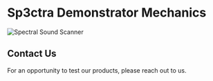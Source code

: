 # Sp3ctra Demonstrator Mechanics

![Spectral Sound Scanner](https://reso-nance.org/wp-content/uploads/2023/06/20230709_135345-1140x624.jpg)

## Contact Us

For an opportunity to test our products, please reach out to us.

